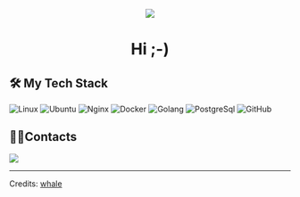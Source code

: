 <p align="center">
<img src="https://github.com/l12a03t2y0s2h2/l12a03t2y0s2h2/assets/98264979/a55445fb-bf6f-452e-b4a0-50cd55d166f1" style="max-width:100%;">
</p>

<h1 align="center">Hi ;-)</h1>

<h2 align="left">🛠 My Tech Stack</h2>

![Linux](https://user-images.githubusercontent.com/21006294/128007021-d1eeb0ae-2448-4236-b683-7c2477b85c5b.png)
![Ubuntu](https://user-images.githubusercontent.com/21006294/128007021-d1eeb0ae-2448-4236-b683-7c2477b85c5b.png)
![Nginx](https://user-images.githubusercontent.com/21006294/128007021-d1eeb0ae-2448-4236-b683-7c2477b85c5b.png)
![Docker](https://user-images.githubusercontent.com/21006294/123513616-c0062a00-d696-11eb-9f82-400564b40d0d.png)
![Golang](https://user-images.githubusercontent.com/21006294/123513609-bed4fd00-d696-11eb-8a0f-16d220972d4f.png)
![PostgreSql](https://user-images.githubusercontent.com/21006294/123513616-c0062a00-d696-11eb-9f82-400564b40d0d.png)
![GitHub](https://user-images.githubusercontent.com/21006294/123515259-4d4d7c80-d69f-11eb-83db-828b5ca24a18.png)

<h2 align="left">🤝🏻Contacts</h2>

<a href="mailto:artlock1318@gmail.com"><img src="https://user-images.githubusercontent.com/21006294/123512240-0bb4d580-d68f-11eb-857b-76025c89d2cf.png"/></a>

-----
Credits: [whale](https://github.com/l12a03t2y0s2h2)
